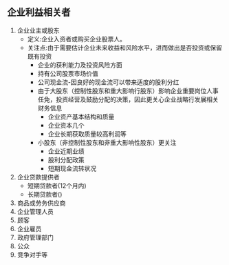 ## 企业利益相关者
1. 企业业主或股东
   + 定义:企业入资者或购买企业股票人。
   + 关注点:由于需要估计企业未来收益和风险水平，进而做出是否投资或保留既有投资
        - 企业的获利能力及投资风险方面
        - 持有公司股票市场价值
        - 公司现金流-因良好的现金流可以带来适度的股利分红
        - 由于大股东（控制性股东和重大影响行股东）影响企业重要岗位人事任免，投资经营及鼓励分配的决策，因此更关心企业战略行发展相关财务信息
            + 企业资产基本结构和质量
            + 企业资本几个
            + 企业长期获取质量较高利润等
        - 小股东（非控制性股东和非重大影响性股东）更关注
            + 企业近期业绩
            + 股利分配政策
            + 短期现金流转状况
2. 企业贷款提供者
   + 短期贷款者(12个月内)
   + 长期贷款者()
3. 商品或劳务供应商
4. 企业管理人员
5. 顾客
6. 企业雇员
7. 政府管理部门
8. 公众
9.  竞争对手等